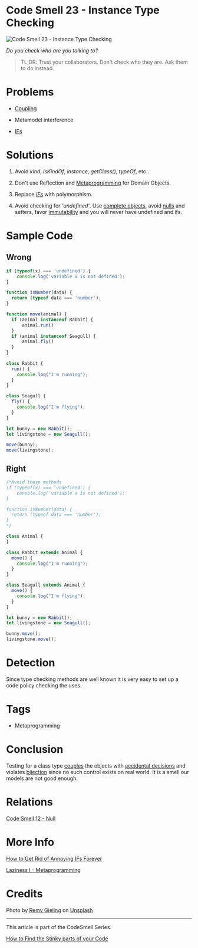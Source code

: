 # Code Smell 23 - Instance Type Checking

![Code Smell 23 - Instance Type Checking](remy-gieling-DQmZCNLLmmc-unsplash.jpg)

*Do you check who are you talking to?*

> TL;DR: Trust your collaborators. Don't check who they are. Ask them to do instead.

# Problems

- [Coupling](../../Theory/Coupling%20-%20The%20one%20and%20only%20software%20design%20problem/readme.md)

- Metamodel interference

- [IFs](../../Theory/How%20to%20Get%20Rid%20of%20Annoying%20IFs%20Forever/readme.md)

# Solutions

1. Avoid *kind*, *isKindOf*, *instance*, *getClass()*, *typeOf*, etc..

2. Don't use Reflection and [Metaprogramming](../../Theory/Laziness%20I%20-%20Metaprogramming/readme.md) for Domain Objects.

3. Replace [*IFs*](../../Theory/How%20to%20Get%20Rid%20of%20Annoying%20IFs%20Forever/readme.md) with polymorphism. 

4. Avoid checking for *'undefined'*. Use [complete objects](../../Theory/Nude%20Models - Part%20I Setters/readme.md), avoid [nulls](../../Code%20Smells/Code%20Smell%2012%20-%20Null/readme.md) and setters, favor [immutability](../../Theory/The%20Evil%20Power%20of%20Mutants/readme.md) and you will never have undefined and ifs.

# Sample Code

## Wrong

[Gist Url]: # (https://gist.github.com/mcsee/a2307973172b62bb9dc7b11ef7450220)
```javascript
if (typeof(x) === 'undefined') {
    console.log('variable x is not defined');   
}

function isNumber(data) {
  return (typeof data === 'number');
}

function move(animal) {
  if (animal instanceof Rabbit) {
      animal.run()
  }
  if (animal instanceof Seagull) {
      animal.fly()
  } 
}
 
class Rabbit {
  run() {
    console.log("I'm running");
  }  
}

class Seagull {
  fly() {
    console.log("I'm flying");
  }  
}

let bunny = new Rabbit();
let livingstone = new Seagull();

move(bunny);
move(livingstone);
```

## Right

[Gist Url]: # (https://gist.github.com/mcsee/5c0218fcf1362228f406e463f79171a9)
```javascript
/*Avoid these methods
if (typeof(x) === 'undefined') {
    console.log('variable x is not defined');   
}

function isNumber(data) {
  return (typeof data === 'number');
}
*/

class Animal {
} 

class Rabbit extends Animal {
  move() {
    console.log("I'm running");
  }  
}

class Seagull extends Animal {
  move() {
    console.log("I'm flying");
  }  
}

let bunny = new Rabbit();
let livingstone = new Seagull();

bunny.move();
livingstone.move();
```

# Detection

Since type checking methods are well known it is very easy to set up a code policy checking the uses.

# Tags

- Metaprogramming

# Conclusion

Testing for a class type [couples](../../Theory/Coupling%20-%20The%20one%20and%20only%20software%20design%20problem/readme.md) the objects with [accidental decisions](../../Theory/No%20Silver%20Bullet/readme.md) and violates [bijection](../../Theory/The%20One%20and%20Only%20Software%20Design%20Principle/readme.md) since no such control exists on real world. It is a smell our models are not good enough.

# Relations

[Code Smell 12 - Null](../../Code%20Smells/Code%20Smell%2012%20-%20Null/readme.md)

# More Info

[How to Get Rid of Annoying IFs Forever](../../Theory/How%20to%20Get%20Rid%20of%20Annoying%20IFs%20Forever/readme.md)

[Laziness I - Metaprogramming](../../Theory/Laziness%20I%20-%20Metaprogramming/readme.md)

# Credits

Photo by [Remy Gieling](https://unsplash.com/@gieling) on [Unsplash](https://unsplash.com/s/photos/assembly-line)

* * *

This article is part of the CodeSmell Series.

[How to Find the Stinky parts of your Code](../../Code%20Smells/How%20to%20Find%20the%20Stinky%20parts%20of%20your%20Code/readme.md)





